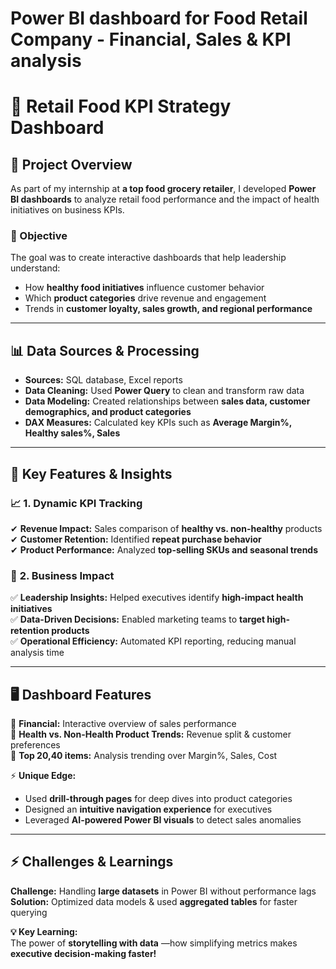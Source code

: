 # Power BI dashboard for Food Retail Company - Financial, Sales & KPI analysis

# 🛒 Retail Food KPI Strategy Dashboard  

## 📌 Project Overview  
As part of my internship at **a top food grocery retailer**, I developed **Power BI dashboards** to analyze retail food performance and the impact of health initiatives on business KPIs.  

### 🎯 Objective  
The goal was to create interactive dashboards that help leadership understand:  
- How **healthy food initiatives** influence customer behavior  
- Which **product categories** drive revenue and engagement  
- Trends in **customer loyalty, sales growth, and regional performance**  

---

## 📊 Data Sources & Processing  
- **Sources:** SQL database, Excel reports 
- **Data Cleaning:** Used **Power Query** to clean and transform raw data  
- **Data Modeling:** Created relationships between **sales data, customer demographics, and product categories**  
- **DAX Measures:** Calculated key KPIs such as **Average Margin%, Healthy sales%, Sales**  

---

## 🚀 Key Features & Insights  

### 📈 **1. Dynamic KPI Tracking**  
✔ **Revenue Impact:** Sales comparison of **healthy vs. non-healthy** products  
✔ **Customer Retention:** Identified **repeat purchase behavior**  
✔ **Product Performance:** Analyzed **top-selling SKUs and seasonal trends**  

### 🎯 **2. Business Impact**  
✅ **Leadership Insights:** Helped executives identify **high-impact health initiatives**  
✅ **Data-Driven Decisions:** Enabled marketing teams to **target high-retention products**  
✅ **Operational Efficiency:** Automated KPI reporting, reducing manual analysis time  

---

## 🖥️ Dashboard Features  

📌 **Financial:** Interactive overview of sales performance  
📌 **Health vs. Non-Health Product Trends:** Revenue split & customer preferences  
📌 **Top 20,40 items:** Analysis trending over Margin%, Sales, Cost    

⚡ **Unique Edge:**  
- Used **drill-through pages** for deep dives into product categories  
- Designed an **intuitive navigation experience** for executives  
- Leveraged **AI-powered Power BI visuals** to detect sales anomalies  

---

## ⚡ Challenges & Learnings  

**Challenge:** Handling **large datasets** in Power BI without performance lags  
**Solution:** Optimized data models & used **aggregated tables** for faster querying  

**💡 Key Learning:**  
The power of **storytelling with data** —how simplifying metrics makes **executive decision-making faster!**  

